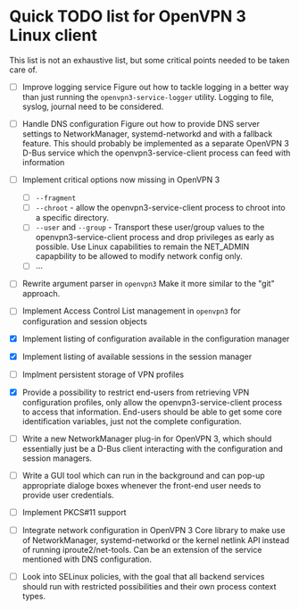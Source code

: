 Quick TODO list for OpenVPN 3 Linux client
==========================================

This list is not an exhaustive list, but some critical points needed to be
taken care of.

- [ ] Improve logging service
  Figure out how to tackle logging in a better way than just running
  the ``openvpn3-service-logger`` utility.  Logging to file, syslog, journal
  need to be considered.

- [ ] Handle DNS configuration
  Figure out how to provide DNS server settings to NetworkManager,
  systemd-networkd and with a fallback feature.  This should probably
  be implemented as a separate OpenVPN 3 D-Bus service which the
  openvpn3-service-client process can feed with information

- [ ] Implement critical options now missing in OpenVPN 3
    - [ ] ``--fragment``
    - [ ] ``--chroot`` - allow the openvpn3-service-client process to
      chroot into a specific directory.
    - [ ] ``--user`` and ``--group`` - Transport these user/group values
      to the openvpn3-service-client process and drop privileges
      as early as possible.  Use Linux capabilities to remain the
      NET_ADMIN capapbility to be allowed to modify network config
      only.
    - [ ] ...

- [ ] Rewrite argument parser in ``openvpn3``
  Make it more similar to the "git" approach.

- [ ] Implement Access Control List management in ``openvpn3`` for
  configuration and session objects

- [x] Implement listing of configuration available in the configuration manager

- [x] Implement listing of available sessions in the session manager

- [ ] Implment persistent storage of VPN profiles

- [x] Provide a possibility to restrict  end-users from retrieving VPN
  configuration profiles, only allow the openvpn3-service-client process
  to access that information.  End-users should be able to get some core
  identification variables, just not the complete configuration.
    
- [ ] Write a new NetworkManager plug-in for OpenVPN 3, which should essentially
  just be a D-Bus client interacting with the configuration and session
  managers.

- [ ] Write a GUI tool which can run in the background and can pop-up
  appropriate dialoge boxes whenever the front-end user needs to provide
  user credentials.

- [ ] Implement PKCS#11 support

- [ ] Integrate network configuration in OpenVPN 3 Core library to make use
  of NetworkManager, systemd-networkd or the kernel netlink API instead
  of running iproute2/net-tools.  Can be an extension of the service
  mentioned with DNS configuration.

- [ ] Look into SELinux policies, with the goal that all backend services should
  run with restricted possibilities and their own process context types.

